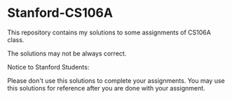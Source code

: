Stanford-CS106A
===============

This repository contains my solutions to some assignments of CS106A class.

The solutions may not be always correct.

Notice to Stanford Students:

Please don't use this solutions to complete your assignments. You may use this solutions for reference after you are done with your assignment.

